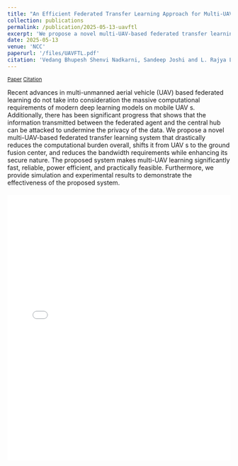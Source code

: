 ```yaml
---
title: "An Efficient Federated Transfer Learning Approach for Multi-UAV Systems"
collection: publications
permalink: /publication/2025-05-13-uavftl
excerpt: 'We propose a novel multi-UAV-based federated transfer learning system which drastically reduces the computational burden, centralizes it, reduces bandwidth requirements, and makes it more secure.'
date: 2025-05-13
venue: 'NCC'
paperurl: '/files/UAVFTL.pdf'
citation: 'Vedang Bhupesh Shenvi Nadkarni, Sandeep Joshi and L. Rajya Lakshmi, "An Efficient Federated Transfer Learning Approach for Multi-UAV Systems," <i>2025 National Conference on Communications (NCC)</i>, New Delhi, India, 2025, pp. 1-6, doi: 10.1109/NCC63735.2025.10983600.'
---
```


<sub>[Paper](#paper) [Citation](#rec-citation)</sub>

<p style="font-size: 14px; line-spacing: 1.2;">
Recent advances in multi-unmanned aerial vehicle (UAV) based federated learning do not take into consideration the massive computational requirements of modern deep learning models on mobile UAV s. Additionally, there has been significant progress that shows that the information transmitted between the federated agent and the central hub can be attacked to undermine the privacy of the data. We propose a novel multi-UAV-based federated transfer learning system that drastically reduces the computational burden overall, shifts it from UAV s to the ground fusion center, and reduces the bandwidth requirements while enhancing its secure nature. The proposed system makes multi-UAV learning significantly fast, reliable, power efficient, and practically feasible. Furthermore, we provide simulation and experimental results to demonstrate the effectiveness of the proposed system.</p>

<div style="margin-bottom: 20px; margin-top: 20px;" id='paper'>
    <iframe src="{{ page.paperurl }}" frameborder="0" width="100%" height="600px">
        Your browser does not support iframes. Please download the PDF to view it: 
        <a href="{{ page.paperurl }}">Download PDF</a>
    </iframe>
</div>

<div id='rec-citation'></div>